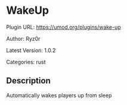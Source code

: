 # WakeUp

Plugin URL: https://umod.org/plugins/wake-up

Author: Ryz0r

Latest Version: 1.0.2

Categories: rust

## Description

Automatically wakes players up from sleep
